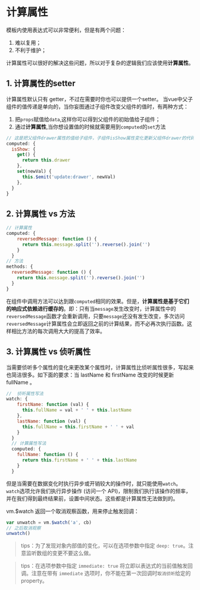 # 计算属性
模板内使用表达式可以非常便利，但是有两个问题：
1. 难以复用；
2. 不利于维护；

计算属性可以很好的解决这些问题，所以对于复杂的逻辑我们应该使用**计算属性**。
## 1. 计算属性的setter
计算属性默认只有 getter，不过在需要时你也可以提供一个setter。 当vue中父子组件的值传递是单向的，当你妄图通过子组件改变父组件的值时，有两种方式：
1. 把`props`赋值给`data`,这样你可以得到父组件的初始值给子组件；
2. 通过**计算属性**,当你想设置值的时候就需要用到`computed`的`set`方法
```js
// 这是把父组件drawer属性的值给子组件，子组件isShow属性变化更新父组件drawer的代码
computed: {
  isShow: {
    get() {
      return this.drawer
    },
    set(newVal) {
      this.$emit('update:drawer', newVal)
    },
  }
}
```
## 2. 计算属性 vs 方法
```js
// 计算属性
computed: {
    reversedMessage: function () {
      return this.message.split('').reverse().join('')
    }
  }
// 方法
methods: {
  reversedMessage: function () {
    return this.message.split('').reverse().join('')
  }
}
```
在组件中调用方法可以达到跟`computed`相同的效果。但是，**计算属性是基于它们的响应式依赖进行缓存的**。即：只有当`message`发生改变时，计算属性中的`reversedMessage`函数才会重新调用，只要`message`还没有发生改变，多次访问`reversedMessage`计算属性会立即返回之前的计算结果，而不必再次执行函数。这样相比方法的每次调用大大的提高了效率。
## 3. 计算属性 vs 侦听属性
当需要侦听多个属性的变化来更改某个属性时，计算属性比侦听属性很多，写起来也简洁很多。如下面的要求：当 lastName 和 firstName 改变的时候更新 fullName 。
```js
//  侦听属性写法
watch: {
    firstName: function (val) {
      this.fullName = val + ' ' + this.lastName
    },
    lastName: function (val) {
      this.fullName = this.firstName + ' ' + val
    }
  }
  // 计算属性写法
  computed: {
    fullName: function () {
      return this.firstName + ' ' + this.lastName
    }
  }
```
但是当需要在数据变化时执行异步或开销较大的操作时，就只能使用`watch`。`watch`选项允许我们执行异步操作 (访问一个 API)，限制我们执行该操作的频率，并在我们得到最终结果前，设置中间状态。这些都是计算属性无法做到的。

vm.$watch 返回一个取消观察函数，用来停止触发回调：
```js
var unwatch = vm.$watch('a', cb)
// 之后取消观察
unwatch()
```
> tips：为了发现对象内部值的变化，可以在选项参数中指定 `deep: true`。注意监听数组的变更不要这么做。

> tips：在选项参数中指定 `immediate: true` 将立即以表达式的当前值触发回调。注意在带有 `immediate` 选项时，你不能在第一次回调时`取消侦听`给定的 property。